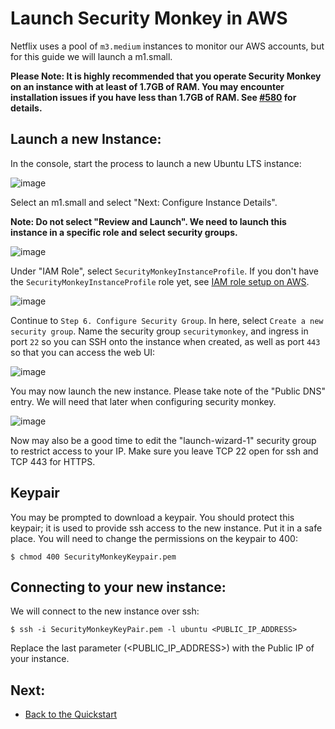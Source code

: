 Launch Security Monkey in AWS
======================

Netflix uses a pool of `m3.medium` instances to monitor our AWS accounts, but for this guide we will launch a m1.small.

**Please Note: It is highly recommended that you operate Security Monkey on an instance with at least of 1.7GB of RAM. 
You may encounter installation issues if you have less than 1.7GB of RAM. See [#580](https://github.com/Netflix/security_monkey/issues/580) for details.**


Launch a new Instance:
----------------------

In the console, start the process to launch a new Ubuntu LTS instance:

![image](images/resized_ubuntu.png)

Select an m1.small and select "Next: Configure Instance Details".

**Note: Do not select "Review and Launch". We need to launch this instance in a specific role and select security groups.**

![image](images/resized_select_ec2_instance.png)

Under "IAM Role", select `SecurityMonkeyInstanceProfile`.  If you don't have the `SecurityMonkeyInstanceProfile` role yet, see [IAM role setup on AWS](iam_aws.md#creating-the-securitymonkeyinstanceprofile-iam-role).

![image](images/resized_launch_instance_with_role.png)

Continue to `Step 6. Configure Security Group`. In here, select `Create a new security group`. Name the security group `securitymonkey`, and
ingress in port `22` so you can SSH onto the instance when created, as well as port `443` so that you can access the web UI:

![image](images/securitygroup_details.png)

You may now launch the new instance. Please take note of the "Public DNS" entry. We will need that later when configuring security monkey.

![image](images/resized_launched_sm.png)

Now may also be a good time to edit the "launch-wizard-1" security group to restrict access to your IP. Make sure you leave TCP 22 open for ssh and TCP 443 for HTTPS.

Keypair
-------

You may be prompted to download a keypair. You should protect this keypair; it is used to provide ssh access to the new instance. Put it in a safe place. You will need to change the permissions on the keypair to 400:

    $ chmod 400 SecurityMonkeyKeypair.pem

Connecting to your new instance:
--------------------------------

We will connect to the new instance over ssh:

    $ ssh -i SecurityMonkeyKeyPair.pem -l ubuntu <PUBLIC_IP_ADDRESS>

Replace the last parameter (\<PUBLIC\_IP\_ADDRESS\>) with the Public IP of your instance.

Next:
-----

- [Back to the Quickstart](quickstart.md#install-security-monkey-on-your-instance)